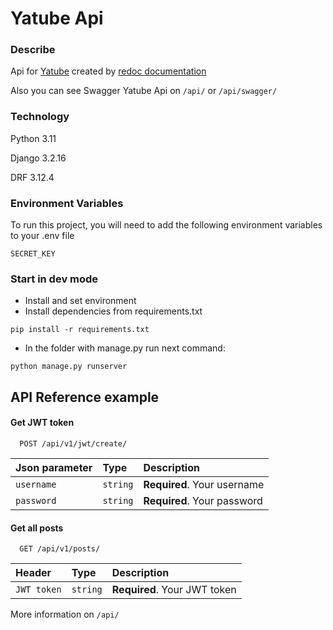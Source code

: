 # Yatube Api
### Describe
Api for
[Yatube](https://github.com/Alexey-zaliznuak/Yatube)
created by
[redoc documentation](/blob/master/yatube_api/static/redoc.yaml)

Also you can see Swagger Yatube Api on `/api/` or `/api/swagger/`

### Technology
Python 3.11

Django 3.2.16

DRF 3.12.4
### Environment Variables

To run this project, you will need to add the following environment variables to your .env file

`SECRET_KEY`

### Start in dev mode
- Install and set environment
- Install dependencies from requirements.txt
```
pip install -r requirements.txt
```

- In the folder with manage.py run next command:
```
python manage.py runserver
```

## API Reference example

#### Get JWT token

```http
  POST /api/v1/jwt/create/
```

|Json parameter | Type     | Description                  |
| :------------ | :------- | :--------------------------- |
| `username`    | `string` | **Required**. Your username  |
| `password`    | `string` | **Required**. Your password  |

#### Get all posts

```http
  GET /api/v1/posts/
```

| Header      | Type     | Description                  |
| :---------- | :------- | :--------------------------- |
| `JWT token` | `string` | **Required**. Your JWT token |

More information on `/api/`